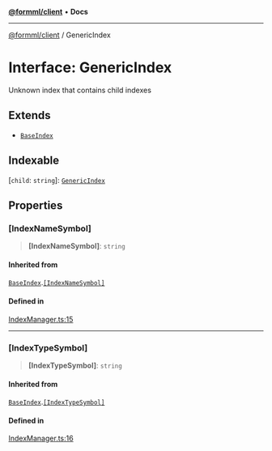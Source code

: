 [**@formml/client**](../README.md) • **Docs**

---

[@formml/client](../globals.md) / GenericIndex

# Interface: GenericIndex

Unknown index that contains child indexes

## Extends

- [`BaseIndex`](BaseIndex.md)

## Indexable

\[`child`: `string`\]: [`GenericIndex`](GenericIndex.md)

## Properties

### \[IndexNameSymbol\]

> **\[IndexNameSymbol\]**: `string`

#### Inherited from

[`BaseIndex`](BaseIndex.md).[`[IndexNameSymbol]`](BaseIndex.md#%5Bindexnamesymbol%5D)

#### Defined in

[IndexManager.ts:15](https://github.com/formml/formml/blob/527c6e93502cf5114979de3946b0cc8cf0790b3f/packages/client/src/IndexManager.ts#L15)

---

### \[IndexTypeSymbol\]

> **\[IndexTypeSymbol\]**: `string`

#### Inherited from

[`BaseIndex`](BaseIndex.md).[`[IndexTypeSymbol]`](BaseIndex.md#%5Bindextypesymbol%5D)

#### Defined in

[IndexManager.ts:16](https://github.com/formml/formml/blob/527c6e93502cf5114979de3946b0cc8cf0790b3f/packages/client/src/IndexManager.ts#L16)

